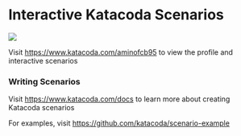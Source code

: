 # Interactive Katacoda Scenarios

[![](http://shields.katacoda.com/katacoda/aminofcb95/count.svg)](https://www.katacoda.com/aminofcb95 "Get your profile on Katacoda.com")

Visit https://www.katacoda.com/aminofcb95 to view the profile and interactive scenarios

### Writing Scenarios
Visit https://www.katacoda.com/docs to learn more about creating Katacoda scenarios

For examples, visit https://github.com/katacoda/scenario-example
